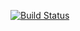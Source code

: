 [![Build Status](https://secure.travis-ci.org/[YOUR_GITHUB_USERNAME]/[YOUR_PROJECT_NAME].png)](http://travis-ci.org/mylesmegyesi/hyperion)
